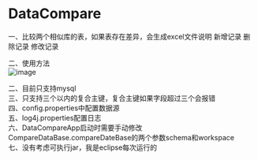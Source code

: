 # DataCompare
一、比较两个相似库的表，如果表存在差异，会生成excel文件说明 新增记录 删除记录 修改记录  

二、使用方法  
![image](https://github.com/weichuyu/TableCompare/blob/master/sample/img/configproperties.PNG)



二、目前只支持mysql  
三、只支持三个以内的复合主键，复合主键如果字段超过三个会报错  
四、config.properties中配置数据源  
五、log4j.properties配置日志  
六、DataCompareApp启动时需要手动修改CompareDataBase.compareDateBase的两个参数schema和workspace  
七、没有考虑可执行jar，我是eclipse每次运行的  
